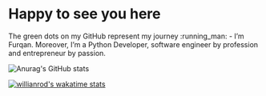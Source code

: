<p align="center"><h1>Happy to see you here</h1> The green dots on my GitHub represent my journey :running_man: - I’m Furqan. Moreover, I’m a Python Developer, software engineer by profession and entrepreneur by passion. 
</p>


![Anurag's GitHub stats](https://github-readme-stats.vercel.app/api?username=furqaan1232&show_icons=true&theme=dracula)
 
[![willianrod's wakatime stats](https://github-readme-stats.vercel.app/api/wakatime?username=furqaan1232)](https://github.com/anuraghazra/github-readme-stats)
